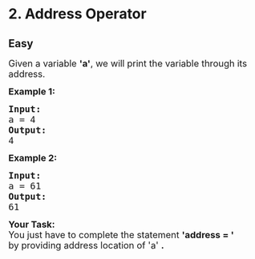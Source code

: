 # 2. Address Operator
## Easy 
<div class="problem-statement">
                <p></p><p><span style="font-size:18px">Given a variable <strong>'a'</strong>, we will print the variable through its address.</span></p>

<p><span style="font-size:18px"><strong>Example 1:</strong> <strong> </strong></span></p>

<pre><span style="font-size:18px"><strong>Input:</strong>
a = 4
<strong>Output: 
</strong>4
</span></pre>

<p><span style="font-size:18px"><strong>Example 2: </strong></span></p>

<pre><span style="font-size:18px"><strong>Input:</strong>
a = 61
<strong>Output: </strong>
61
</span></pre>

<p><span style="font-size:18px"><strong>Your Task:</strong><br>
You just have to complete the statement <strong>'address = ' </strong>by&nbsp;providing&nbsp;address location of 'a' <strong>.</strong></span></p>
 <p></p>
            </div>